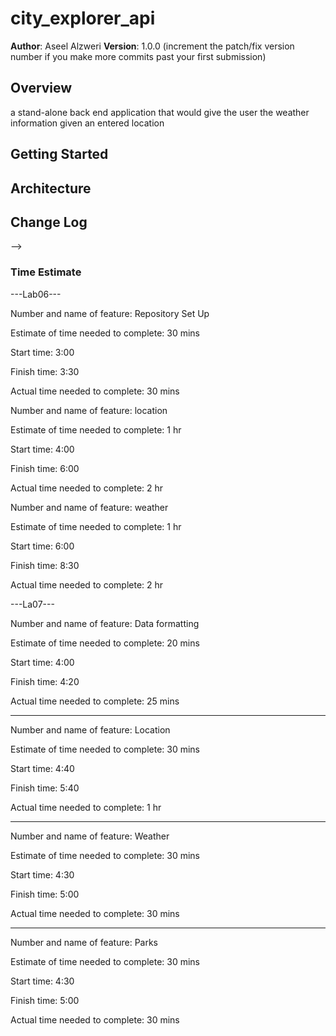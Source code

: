 # city_explorer_api

**Author**: Aseel Alzweri
**Version**: 1.0.0 (increment the patch/fix version number if you make more commits past your first submission)

## Overview
a stand-alone back end application that would give the user the weather information given an entered location

## Getting Started
<!-- What are the steps that a user must take in order to build this app on their own machine and get it running? -->

## Architecture
<!-- Provide a detailed description of the application design. What technologies (languages, libraries, etc) you're using, and any other relevant design information. -->

## Change Log
<!-- Use this area to document the iterative changes made to your application as each feature is successfully implemented. Use time stamps. Here's an examples:

01-01-2001 4:59pm - Application now has a fully-functional express server, with a GET route for the location resource.

## Credits and Collaborations
<!-- Give credit (and a link) to other people or resources that helped you build this application. -->
-->
### Time Estimate 

---Lab06---

Number and name of feature: Repository Set Up

Estimate of time needed to complete: 30 mins

Start time: 3:00

Finish time: 3:30

Actual time needed to complete: 30 mins


Number and name of feature: location

Estimate of time needed to complete: 1 hr 

Start time: 4:00

Finish time: 6:00

Actual time needed to complete: 2 hr 


Number and name of feature: weather

Estimate of time needed to complete: 1 hr

Start time: 6:00

Finish time: 8:30

Actual time needed to complete: 2 hr 

---La07---

Number and name of feature: Data formatting

Estimate of time needed to complete: 20 mins

Start time: 4:00

Finish time: 4:20

Actual time needed to complete: 25 mins
--- ---
Number and name of feature:  Location

Estimate of time needed to complete: 30 mins

Start time: 4:40

Finish time: 5:40

Actual time needed to complete: 1 hr
--- ---
Number and name of feature:  Weather

Estimate of time needed to complete: 30 mins

Start time: 4:30

Finish time: 5:00

Actual time needed to complete: 30 mins
--- ---
Number and name of feature: Parks

Estimate of time needed to complete: 30 mins

Start time: 4:30

Finish time: 5:00

Actual time needed to complete: 30 mins
